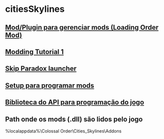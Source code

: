 # citiesSkylines

## [Mod/Plugin para gerenciar mods (Loading Order Mod)](https://docs.google.com/presentation/d/e/2PACX-1vRKrKvQOE541EzKUIBNRYT2aYA_Hl6QmwLO_7qUHZfy2u6-6Nv75M4CSNqPFCNmn3xwnpqrevXtlVAw/pub?start=true&loop=false&delayms=10000#slide=id.g16946ce1ba7_0_29)

## [Modding Tutorial 1](https://community.simtropolis.com/forums/topic/73475-modding-tutorial-1-prop-remover/)

## [Skip Paradox launcher](https://github.com/kianzarrin/LoadOrder/wiki/skip-paradox-launcher#2--set-steam-launch-options)

## [Setup para programar mods](https://community.simtropolis.com/forums/topic/73404-modding-tutorial-0-your-first-mod/)

## [Biblioteca do API para programação do jogo](https://skylines.paradoxwikis.com/Modding_API)

## Path onde os mods (.dll) são lidos pelo jogo
%localappdata%\Colossal Order\Cities_Skylines\Addons
